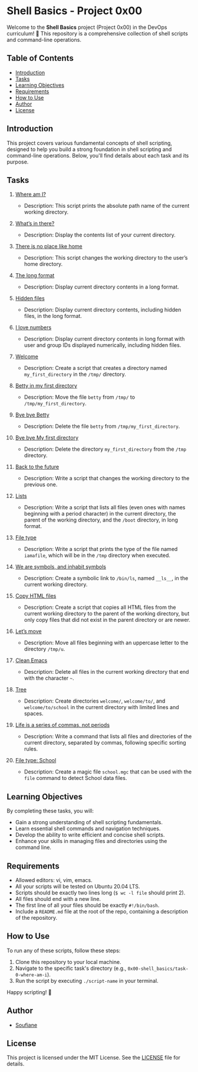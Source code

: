 # Shell Basics - Project 0x00

Welcome to the **Shell Basics** project (Project 0x00) in the DevOps curriculum! 🚀 This repository is a comprehensive collection of shell scripts and command-line operations. 

## Table of Contents
- [Introduction](#introduction)
- [Tasks](#tasks)
- [Learning Objectives](#learning-objectives)
- [Requirements](#requirements)
- [How to Use](#how-to-use)
- [Author](#author)
- [License](#license)

## Introduction

This project covers various fundamental concepts of shell scripting, designed to help you build a strong foundation in shell scripting and command-line operations. Below, you'll find details about each task and its purpose.

## Tasks

1. [Where am I?](#task-0-where-am-i)
   - Description: This script prints the absolute path name of the current working directory.

2. [What’s in there?](#task-1-whats-in-there)
   - Description: Display the contents list of your current directory.

3. [There is no place like home](#task-2-there-is-no-place-like-home)
   - Description: This script changes the working directory to the user’s home directory.

4. [The long format](#task-3-the-long-format)
   - Description: Display current directory contents in a long format.

5. [Hidden files](#task-4-hidden-files)
   - Description: Display current directory contents, including hidden files, in the long format.

6. [I love numbers](#task-5-i-love-numbers)
   - Description: Display current directory contents in long format with user and group IDs displayed numerically, including hidden files.

7. [Welcome](#task-6-welcome)
   - Description: Create a script that creates a directory named `my_first_directory` in the `/tmp/` directory.

8. [Betty in my first directory](#task-7-betty-in-my-first-directory)
   - Description: Move the file `betty` from `/tmp/` to `/tmp/my_first_directory`.

9. [Bye bye Betty](#task-8-bye-bye-betty)
   - Description: Delete the file `betty` from `/tmp/my_first_directory`.

10. [Bye bye My first directory](#task-9-bye-bye-my-first-directory)
    - Description: Delete the directory `my_first_directory` from the `/tmp` directory.

11. [Back to the future](#task-10-back-to-the-future)
    - Description: Write a script that changes the working directory to the previous one.

12. [Lists](#task-11-lists)
    - Description: Write a script that lists all files (even ones with names beginning with a period character) in the current directory, the parent of the working directory, and the `/boot` directory, in long format.

13. [File type](#task-12-file-type)
    - Description: Write a script that prints the type of the file named `iamafile`, which will be in the `/tmp` directory when executed.

14. [We are symbols, and inhabit symbols](#task-13-we-are-symbols-and-inhabit-symbols)
    - Description: Create a symbolic link to `/bin/ls`, named `__ls__`, in the current working directory.

15. [Copy HTML files](#task-14-copy-html-files)
    - Description: Create a script that copies all HTML files from the current working directory to the parent of the working directory, but only copy files that did not exist in the parent directory or are newer.

16. [Let’s move](#task-15-lets-move)
    - Description: Move all files beginning with an uppercase letter to the directory `/tmp/u`.

17. [Clean Emacs](#task-16-clean-emacs)
    - Description: Delete all files in the current working directory that end with the character `~`.

18. [Tree](#task-17-tree)
    - Description: Create directories `welcome/`, `welcome/to/`, and `welcome/to/school` in the current directory with limited lines and spaces.

19. [Life is a series of commas, not periods](#task-18-life-is-a-series-of-commas-not-periods)
    - Description: Write a command that lists all files and directories of the current directory, separated by commas, following specific sorting rules.

20. [File type: School](#task-19-file-type-school)
    - Description: Create a magic file `school.mgc` that can be used with the `file` command to detect School data files.

## Learning Objectives

By completing these tasks, you will:

- Gain a strong understanding of shell scripting fundamentals.
- Learn essential shell commands and navigation techniques.
- Develop the ability to write efficient and concise shell scripts.
- Enhance your skills in managing files and directories using the command line.

## Requirements

- Allowed editors: vi, vim, emacs.
- All your scripts will be tested on Ubuntu 20.04 LTS.
- Scripts should be exactly two lines long (`$ wc -l file` should print 2).
- All files should end with a new line.
- The first line of all your files should be exactly `#!/bin/bash`.
- Include a `README.md` file at the root of the repo, containing a description of the repository.

## How to Use

To run any of these scripts, follow these steps:

1. Clone this repository to your local machine.
2. Navigate to the specific task's directory (e.g., `0x00-shell_basics/task-0-where-am-i`).
3. Run the script by executing `./script-name` in your terminal.

Happy scripting! 🎉

## Author

- [Soufiane](https://github.com/dev-soufiane)

## License

This project is licensed under the MIT License. See the [LICENSE](LICENSE) file for details.
